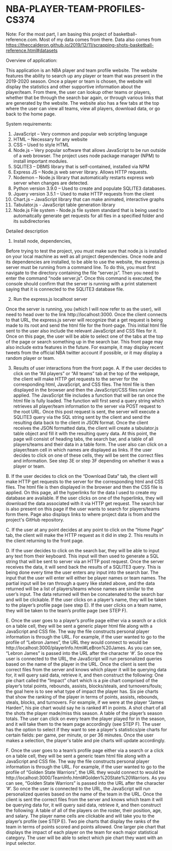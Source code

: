 # NBA-PLAYER-TEAM-PROFILES-CS374

Note: For the most part, I am basing this project of basketball-reference.com. Most of my data comes from there. 
Data also comes from https://theccalderon.github.io/2019/12/11/scrapping-shots-basketball-reference.html#datasets

Overview of application:

This application is an NBA player and team profile website. The website features the ability to search up any player or team that was present in the 2019-2020 season. Once a player or team is chosen, the website will display the statistics and other supportive information about the player/team. From there, the user can lookup other teams or players, whether that be through the search bar again, or through various links that are generated by the website. The website also has a few tabs at the top where the user can view all teams, view all players, download data, or go back to the home page. 

System requirements:
1.	JavaScript – Very common and popular web scripting language
2.	HTML – Necessary for any website
3.	CSS – Used to style HTML
4.	Node.js – Very popular software that allows JavaScript to be run outside of a web browser. The project uses node package manager (NPM) to install important modules.
5.	SQLITE3 – DBMS library that is self-contained, installed via NPM
6.	Express JS – Node.js web server library. Allows HTTP requests.
7.	Nodemon – Node.js library that automatically restarts express web server when changes are detected.
8.	Python version 3.9.0 – Used to create and populate SQLITE3 databases.
9.	Jquery version 3.5.1 – Used to make HTTP requests from the client 
10.	Chart.js – JavaScript library that can make animated, interactive graphs
11.	Tabulator.js - JavaScript table generation library
12. Node.js File system - Node.js file system standard that is being used to automaitcally generate get requests for all fles in a specified folder and its subdirectories

Detailed description

1. Install node, dependencies,

Before trying to test the project, you must make sure that node.js is installed on your local machine as well as all project dependencies. Once node and its dependencies are installed, to be able to use the website, the express.js server must be running from a command line. To do this, you must first navigate to the directory containing the file “server.js”. Then you need to enter the command “node server.js”. Once this command is executed, the console should confirm that the server is running with a print statement saying that it is connected to the SQLITE3 database file.

2. Run the express.js localhost server

Once the server is running, you (which I will now refer to as the user), will need to head over to the link http://localhost:3000. Once the client connects to that URL, the express.js server will recognize that a get request is being made to its root and send the html file for the front-page. This initial html file sent to the user also include the relevant JavaScript and CSS files for it.
Once on this page, the user will be able to select one of the tabs at the top of the page or search something up in the search bar. This front page may also include extra features in the future. For example, it may display recent tweets from the official NBA twitter account if possible, or it may display a random player or team. 

3. Results of user interactions from the front page.
A. 
If the user decides to click on the “All players” or “All teams” tab at the top of the webpage, the client will make HTTP get requests to the server for the corresponding html, JavaScript, and CSS files. The html file is then displayed in the browser and then the JavaScript/CSS files run/are applied. The JavaScript file includes a function that will be ran once the html file is fully loaded. The function will first send a query string which retrieves all player/team information to the server via POST request to the root URL. Once this post request is sent, the server will execute a SQLITE3 query via the SQL string sent by the client and send the resulting data back to the client in JSON format. Once the client receives the JSON formatted data, the client will create a tabulator.js table object and fill it with the resulting query data. 
At this point, the page will consist of heading tabs, the search bar, and a table of all players/teams and their data in a table form. The user also can click on a player/team cell in which names are displayed as links. If the user decides to click on one of these cells, they will be sent the correct files and information. See step 3E or step 3F depending on whether it was a player or team.

B.
If the user decides to click on the “Download Data” tab, the client will make HTTP get requests to the server for the corresponding html and CSS files. The html file is then displayed in the browser and then the CSS file is applied. On this page, all the hyperlinks for the data I used to create my database are available. If the user clicks on one of the hyperlinks, they will download the data associated with it via HTTP get request. The search bar is also present on this page if the user wants to search for players/teams form there. Page also displays links to where project data is from and the project's GitHub repository.

C. If the user at any point decides at any point to click on the “Home Page” tab, the client will make the HTTP request as it did in step 2. This results in the client returning to the front page. 



D. If the user decides to click on the search bar, they will be able to input any text from their keyboard. This input will then used to generate a SQL string that will be sent to server via an HTTP post request. Once the server receives the data, it will send back the results of a SQLITE3 query. This is being done every time the user enters any input into the search bar. The input that the user will enter will either be player names or team names. The partial input will be ran through a query like stated above, and the data returned will be a list of players/teams whose names are similar to the user’s input. The data returned will then be concatenated to the search bar and will be clickable. If the user clicks on a player’s name, they will be taken to the player’s profile page (see step E). If the user clicks on a team name, they will be taken to the team’s profile page (see STEP F).

E. Once the user goes to a player’s profile page either via a search or a click on a table cell, they will be sent a generic player html file along with a JavaScript and CSS file. The way the file constructs personal player information is through the URL. For example, if the user wanted to go to the profile of “Lebron James”, the URL they would connect to would be http://localhost:3000/playerInfo.html#LeBron%20James. As you can see, “Lebron James” is passed into the URL after the character ‘#’. So once the user is connected to the URL, the JavaScript will run personalized queries based on the name of the player in the URL. Once the client is sent the correct files from the server and knows which player it will be querying data for, it will query said data, retrieve it, and then construct the following: One pie chart called the “Impact” chart which is a pie chart comprised of the player’s total points, rebounds, assists, blocks/steals, and turnovers/fouls; the goal here is to see what type of impact the player has. Six pie charts that show the ranking of the player in terms of points, assists, rebounds, steals, blocks, and turnovers. For example, if we were at the player “James Harden”, his pie chart would say he is ranked #1 in points. A shot chart of all the shots the player made/miss this season. A table of the player’s season totals. The user can click on every team the player played for in the season, and it will take them to the team page accordingly (see STEP F). The user has the option to select if they want to see a player's statistics/pie charts for certain fields: per game, per minute, or per 36 minutes. Once the user makes a selection, the player's table and pie charts will update accordingly.

F. Once the user goes to a team’s profile page either via a search or a click on a table cell, they will be sent a generic team html file along with a JavaScript and CSS file. The way the file constructs personal player information is through the URL. For example, if the user wanted to go to the profile of “Golden State Warriors”, the URL they would connect to would be http://localhost:3000/TeamInfo.html#Golden%20State%20Warriors. As you can see, “Golden State Warriors” is passed into the URL after the character ‘#’. So once the user is connected to the URL, the JavaScript will run personalized queries based on the name of the team in the URL. Once the client is sent the correct files from the server and knows which team it will be querying data for, it will query said data, retrieve it, and then construct the following: A table of all of the players on the roster, their position, age, and salary. The player name cells are clickable and will take you to the player’s profile (see STEP E). Two pie charts that display the ranks of the team in terms of points scored and points allowed. One larger pie chart that displays the impact of each player on the team for each major statistical category. The user will be able to select which pie chart they want with an input selector. 


